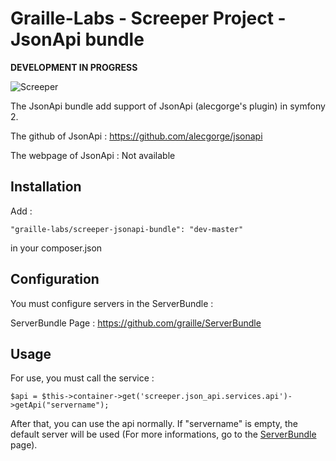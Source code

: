 Graille-Labs - Screeper Project - JsonApi bundle
=====================
**DEVELOPMENT IN PROGRESS**

![Screeper](http://img4.hostingpics.net/pics/8388841405135647.png)

The JsonApi bundle add support of JsonApi (alecgorge's plugin) in symfony 2.

The github of JsonApi : https://github.com/alecgorge/jsonapi

The webpage of JsonApi : Not available

Installation
------------
Add :

```
"graille-labs/screeper-jsonapi-bundle": "dev-master"
```

in your composer.json

Configuration
------------
You must configure servers in the ServerBundle :

ServerBundle Page : https://github.com/graille/ServerBundle

Usage
------------

For use, you must call the service :

```
$api = $this->container->get('screeper.json_api.services.api')->getApi("servername");
```

After that, you can use the api normally.
If "servername" is empty, the default server will be used (For more informations, go to the [ServerBundle](https://github.com/graille/ServerBundle) page).